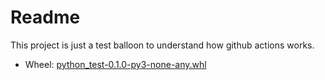# Readme

This project is just a test balloon to understand how github actions works.

* Wheel: [python_test-0.1.0-py3-none-any.whl](dist/python_test-0.1.0-py3-none-any.whl)
